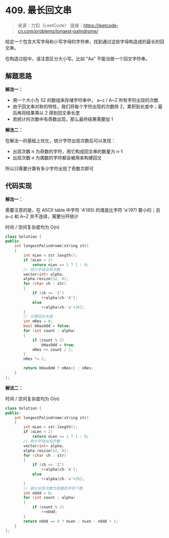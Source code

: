﻿# 409. 最长回文串
> 来源：力扣（LeetCode）
链接：https://leetcode-cn.com/problems/longest-palindrome/

给定一个包含大写字母和小写字母的字符串，找到通过这些字母构造成的最长的回文串。

在构造过程中，请注意区分大小写。比如 "Aa" 不能当做一个回文字符串。

## 解题思路
**解法一：**

* 用一个大小为 52 的数组来存储字符串中， a~z / A~Z 所有字符出现的次数
* 由于回文串对称的特性，我们将每个字符出现的次数除 2，累积到长度中；最后再将结果乘以 2 得到回文串长度
* 若统计的次数中有奇数出现，那么最终结果需要加 1

**解法二：**

在解法一的基础上优化，统计字符出现次数后可以发现：

* 出现次数 n 为奇数的字符，用它构成回文串的数量为 n-1
* 出现次数 n 为偶数的字符都会被用来构建回文

所以只需要计算有多少字符出现了奇数次即可

## 代码实现
**解法一：**

需要注意的是，在 ASCII table 中字符 'A'(65) 的值是比字符 'a'(97) 要小的；且 a~z 和 A~Z 并不连续，需要分开统计

时间 / 空间复杂度均为 O(n)
```cpp
class Solution {
public:
    int longestPalindrome(string str) 
    {
        int nLen = str.length();
        if (nLen < 2)
            return nLen == 1 ? 1 : 0;
        // 统计字母出现次数
        vector<int> alpha;
        alpha.resize(52, 0);
        for (char ch : str)
        {
            if (ch <= 'Z')
                ++alpha[ch-'A'];
            else
                ++alpha[ch-'a'+26];
        }
        // 计算回文长度
        int nRes = 0;
        bool bHasOdd = false;
        for (int count : alpha)
        {
            if (count % 2)
                bHasOdd = true;
            nRes += count / 2;
        }
        nRes *= 2;

        return bHasOdd ? nRes+1 : nRes;
    }
};
```

**解法二：**

时间 / 空间复杂度均为 O(n)

```cpp
class Solution {
public:
    int longestPalindrome(string str) 
    {
        int nLen = str.length();
        if (nLen < 2)
            return nLen == 1 ? 1 : 0;
        // 统计字母出现次数
        vector<int> alpha;
        alpha.resize(52, 0);
        for (char ch : str)
        {
            if (ch <= 'Z')
                ++alpha[ch-'A'];
            else
                ++alpha[ch-'a'+26];
        }
        // 统计出现次数为奇数的字符个数
        int nOdd = 0;
        for (int count : alpha)
        {
            if (count % 2)
                ++nOdd;
        }
        return nOdd == 0 ? nLen : nLen - nOdd + 1;
    }
};
```

